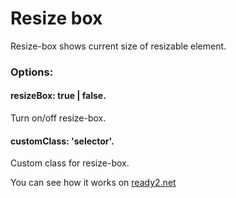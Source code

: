 # Resize box
Resize-box shows current size of resizable element.

<h3>Options:</h3>

<h4>resizeBox: true | false.</h4>
Turn on/off resize-box.

<h4>customClass: 'selector'.</h4> 
Custom class for resize-box.

You can see how it works on <a href="https://ready2.net/resizebox.shtml" target="_blank">ready2.net</a>
